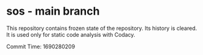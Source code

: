# sos - main branch

This repository contains frozen state of the repository.
Its history is cleared. It is used only for static code
analysis with Codacy.

Commit Time: 1690280209